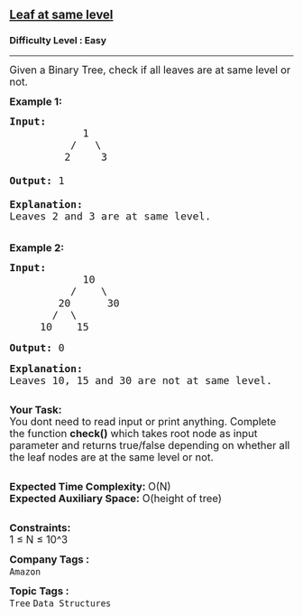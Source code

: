 <h2><a href="https://practice.geeksforgeeks.org/problems/leaf-at-same-level/1?page=1&category=Tree&difficulty=Easy&sortBy=submissions">Leaf at same level</a></h2><h3>Difficulty Level : Easy</h3><hr><div class="problems_problem_content__Xm_eO"><p><span style="font-size:18px">Given a Binary Tree, check if all leaves are at same level or not.</span></p>

<p><span style="font-size:18px"><strong>Example 1:</strong></span></p>

<pre><span style="font-size:18px"><strong>Input: </strong>
            1
          /   \
         2     3

<strong>Output:</strong> 1

<strong>Explanation: 
</strong>Leaves 2 and 3 are at same level.

</span></pre>

<p><span style="font-size:18px"><strong>Example 2:</strong></span></p>

<pre><span style="font-size:18px"><strong>Input:</strong>
            10
          /    \
        20      30
       /  \        
     10    15</span>

<span style="font-size:18px"><strong>Output:</strong> 0</span>

<span style="font-size:18px"><strong>Explanation:
</strong>Leaves 10, 15 and 30 are not at same level.</span></pre>

<p><br>
<span style="font-size:18px"><strong>Your Task:&nbsp; </strong><br>
You dont need to read input or print anything. Complete the function <strong>check()</strong> which takes root node as input parameter and returns true/false depending on whether all the leaf nodes are at the same level or not.</span><br>
&nbsp;</p>

<p><span style="font-size:18px"><strong>Expected Time Complexity: </strong>O(N)<br>
<strong>Expected Auxiliary Space:</strong> O(height of tree)</span><br>
&nbsp;</p>

<p><span style="font-size:18px"><strong>Constraints:</strong><br>
1 ≤ N ≤ 10^3</span></p>
</div><p><span style=font-size:18px><strong>Company Tags : </strong><br><code>Amazon</code>&nbsp;<br><p><span style=font-size:18px><strong>Topic Tags : </strong><br><code>Tree</code>&nbsp;<code>Data Structures</code>&nbsp;